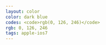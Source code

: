 ```yaml
---
layout: color
color: dark blue
codes: <code>rgb(0, 126, 246)</code>
rgb: 0, 126, 246
tags: apple-ios7
---
```

